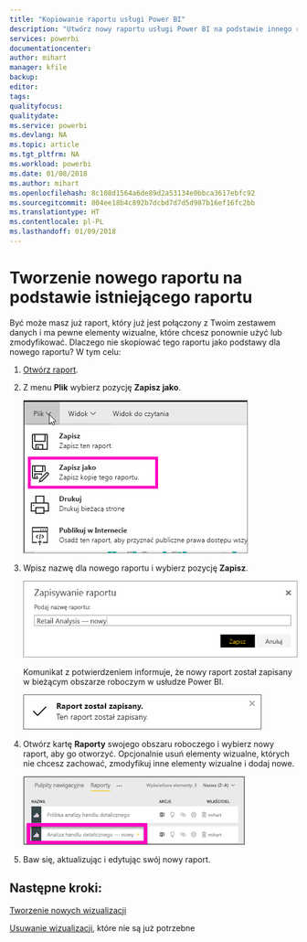 ```yaml
---
title: "Kopiowanie raportu usługi Power BI"
description: "Utwórz nowy raportu usługi Power BI na podstawie innego raportu."
services: powerbi
documentationcenter: 
author: mihart
manager: kfile
backup: 
editor: 
tags: 
qualityfocus: 
qualitydate: 
ms.service: powerbi
ms.devlang: NA
ms.topic: article
ms.tgt_pltfrm: NA
ms.workload: powerbi
ms.date: 01/08/2018
ms.author: mihart
ms.openlocfilehash: 8c108d1564a6de89d2a53134e0bbca3617ebfc92
ms.sourcegitcommit: 804ee18b4c892b7dcbd7d7d5d987b16ef16fc2bb
ms.translationtype: HT
ms.contentlocale: pl-PL
ms.lasthandoff: 01/09/2018
---
```

# <a name="create-a-new-report-from-an-existing-report"></a>Tworzenie nowego raportu na podstawie istniejącego raportu
Być może masz już raport, który już jest połączony z Twoim zestawem danych i ma pewne elementy wizualne, które chcesz ponownie użyć lub zmodyfikować.  Dlaczego nie skopiować tego raportu jako podstawy dla nowego raportu?  W tym celu:

1. [Otwórz raport](service-report-open.md).
2. Z menu **Plik** wybierz pozycję **Zapisz jako**.
   
   ![](media/power-bi-report-copy/powerbi-save-as.png)
3. Wpisz nazwę dla nowego raportu i wybierz pozycję **Zapisz**.
   
   ![](media/power-bi-report-copy/savereport.png)
   
   Komunikat z potwierdzeniem informuje, że nowy raport został zapisany w bieżącym obszarze roboczym w usłudze Power BI.
   
   ![](media/power-bi-report-copy/savesuccess1.png)
4. Otwórz kartę **Raporty** swojego obszaru roboczego i wybierz nowy raport, aby go otworzyć. Opcjonalnie usuń elementy wizualne, których nie chcesz zachować, zmodyfikuj inne elementy wizualne i dodaj nowe.
   
   ![](media/power-bi-report-copy/power-bi-workspace.png)
5. Baw się, aktualizując i edytując swój nowy raport.

## <a name="next-steps"></a>Następne kroki:
[Tworzenie nowych wizualizacji](power-bi-report-add-visualizations-ii.md)

[Usuwanie wizualizacji](service-delete.md), które nie są już potrzebne
